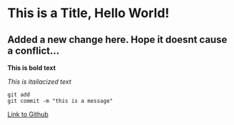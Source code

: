 # This is a Title, Hello World! 
## Added a new change here. Hope it doesnt cause a conflict...
**This is bold text**

*This is itailacized text*

```
git add 
git commit -m "this is a message"
```

[Link to Github](https://github.com/)